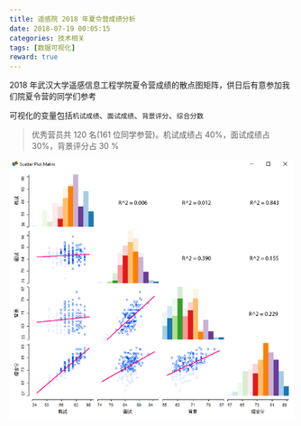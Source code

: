 ```yaml
---
title: 遥感院 2018 年夏令营成绩分析
date: 2018-07-19 00:05:15
categories: 技术相关
tags: [数据可视化]
reward: true
---
```

2018 年武汉大学遥感信息工程学院夏令营成绩的散点图矩阵，供日后有意参加我们院夏令营的同学们参考

可视化的变量包括`机试成绩`、`面试成绩`、`背景评分`、`综合分数`
> 优秀营员共 120 名(161 位同学参营)。机试成绩占 40%，面试成绩占 30%，背景评分占 30 %


![2018 年武汉大学遥感信息工程学院夏令营成绩的散点图矩阵](https://raw.githubusercontent.com/CS-Tao/github-content/master/contents/blog/image/others/25.png)
